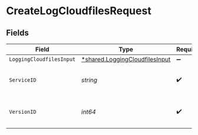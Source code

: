# CreateLogCloudfilesRequest


## Fields

| Field                                                                           | Type                                                                            | Required                                                                        | Description                                                                     | Example                                                                         |
| ------------------------------------------------------------------------------- | ------------------------------------------------------------------------------- | ------------------------------------------------------------------------------- | ------------------------------------------------------------------------------- | ------------------------------------------------------------------------------- |
| `LoggingCloudfilesInput`                                                        | [*shared.LoggingCloudfilesInput](../../models/shared/loggingcloudfilesinput.md) | :heavy_minus_sign:                                                              | N/A                                                                             |                                                                                 |
| `ServiceID`                                                                     | *string*                                                                        | :heavy_check_mark:                                                              | Alphanumeric string identifying the service.                                    | SU1Z0isxPaozGVKXdv0eY                                                           |
| `VersionID`                                                                     | *int64*                                                                         | :heavy_check_mark:                                                              | Integer identifying a service version.                                          | 1                                                                               |